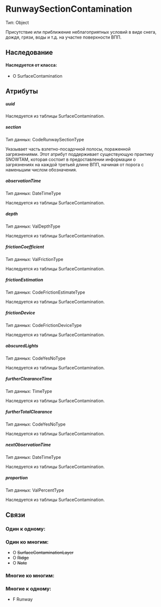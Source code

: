 RunwaySectionContamination
===============
Тип: Object

Присутствие или приближение неблагоприятных условий в виде снега, дождя, грязи, воды и т.д. на участке поверхности ВПП.

## Наследование

#### Наследуется от класса:
- O SurfaceContamination

## Атрибуты

##### uuid

Наследуется из таблицы SurfaceContamination.

##### section
Тип данных: CodeRunwaySectionType

Указывает часть взлетно-посадочной полосы, пораженной загрязнениями. Этот атрибут поддерживает существующую практику SNOWTAM, которая состоит в предоставлении информации о загрязнениях на каждой третьей длине ВПП, начиная от порога с наменьшим числом обозначения.

##### observationTime
Тип данных: DateTimeType

Наследуется из таблицы SurfaceContamination.

##### depth
Тип данных: ValDepthType

Наследуется из таблицы SurfaceContamination.

##### frictionCoefficient
Тип данных: ValFrictionType

Наследуется из таблицы SurfaceContamination.

##### frictionEstimation
Тип данных: CodeFrictionEstimateType

Наследуется из таблицы SurfaceContamination.

##### frictionDevice
Тип данных: CodeFrictionDeviceType

Наследуется из таблицы SurfaceContamination.

##### obscuredLights
Тип данных: CodeYesNoType

Наследуется из таблицы SurfaceContamination.

##### furtherClearanceTime
Тип данных: TimeType

Наследуется из таблицы SurfaceContamination.

##### furtherTotalClearance
Тип данных: CodeYesNoType

Наследуется из таблицы SurfaceContamination.

##### nextObservationTime
Тип данных: DateTimeType

Наследуется из таблицы SurfaceContamination.

##### proportion
Тип данных: ValPercentType

Наследуется из таблицы SurfaceContamination.

## Связи

### Один к одному:

### Один ко многим:

- O ~~SurfaceContaminationLayer~~
- O ~~Ridge~~
- O ~~Note~~

### Многие ко многим:

### Многие к одному:

- F Runway
